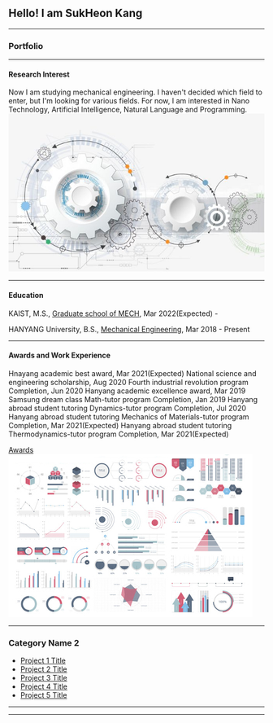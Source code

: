 ## Hello! I am SukHeon Kang

---

### Portfolio

---

#### Research Interest 
Now I am studying mechanical engineering.
I haven't decided which field to enter, but I'm looking for various fields. For now, I am interested in Nano Technology, Artificial Intelligence, Natural Language and Programming.
<img src="images/ksh11.jpg"/>

---

#### Education
KAIST, M.S., [Graduate school of MECH](https://me.kaist.ac.kr/main/main.html), Mar 2022(Expected) -

HANYANG University, B.S., [Mechanical Engineering](http://me.hanyang.ac.kr/), Mar 2018 - Present

---

#### Awards and Work Experience
Hnayang academic best award, Mar 2021(Expected)
National science and engineering scholarship, Aug 2020
Fourth industrial revolution program Completion, Jun 2020
Hanyang academic excellence award, Mar 2019
Samsung dream class Math-tutor program Completion, Jan 2019
Hanyang abroad student tutoring Dynamics-tutor program Completion, Jul 2020
Hanyang abroad student tutoring Mechanics of Materials-tutor program Completion, Mar 2021(Expected)
Hanyang abroad student tutoring Thermodynamics-tutor program Completion, Mar 2021(Expected)


[Awards](http://example.com/)
<img src="images/dummy_thumbnail.jpg?raw=true"/>

---

### Category Name 2

- [Project 1 Title](http://example.com/)
- [Project 2 Title](http://example.com/)
- [Project 3 Title](http://example.com/)
- [Project 4 Title](http://example.com/)
- [Project 5 Title](http://example.com/)

---




---
